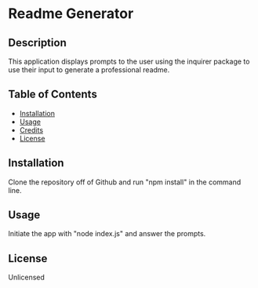 # Readme Generator
  ## Description
  This application displays prompts to the user using the inquirer package to use their input to generate a professional readme.
  ## Table of Contents
  * [Installation](#installation)
  * [Usage](#usage)
  * [Credits](#credits)
  * [License](#license)
  ## Installation
  Clone the repository off of Github and run "npm install" in the command line.
  ## Usage
  Initiate the app with "node index.js" and answer the prompts.
  ## License
  Unlicensed
